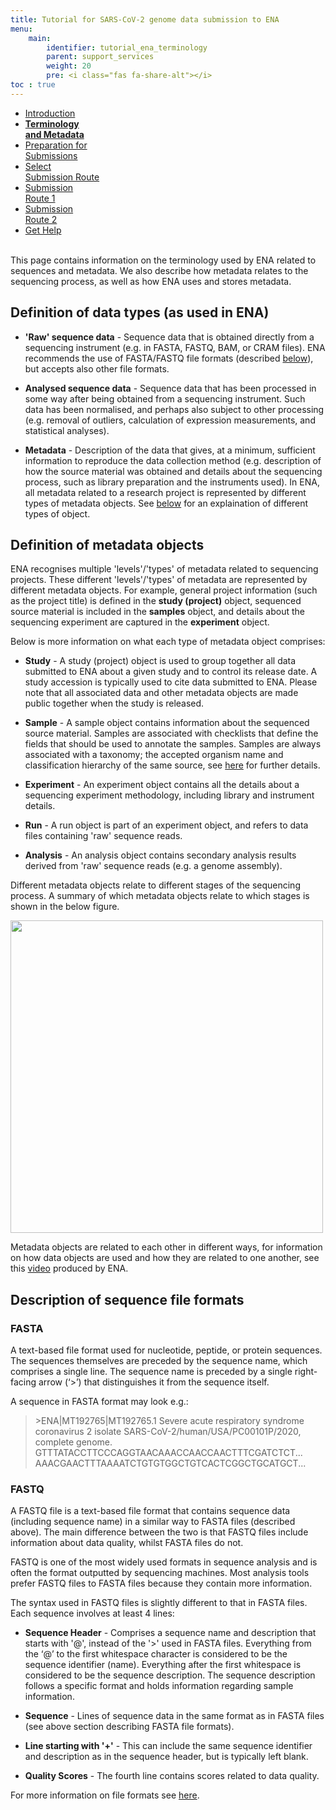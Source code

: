```yaml
---
title: Tutorial for SARS-CoV-2 genome data submission to ENA
menu:
    main:
        identifier: tutorial_ena_terminology
        parent: support_services
        weight: 20
        pre: <i class="fas fa-share-alt"></i>
toc : true
---
```


<ul class="nav nav-tabs nav-justified">
  <li class="nav-item">
    <a class="nav-link" href="/support_services/tutorial_ena/tutorial_ena_intro">Introduction</a>
  </li>
  <li class="nav-item">
    <a class="nav-link active" href="#"><b>Terminology<br>and Metadata</b></a>
  </li>
  <li class="nav-item">
    <a class="nav-link" href="/support_services/tutorial_ena/tutorial_ena_subprep">Preparation for<br>Submissions</a>
  </li>
  <li class="nav-item">
    <a class="nav-link" href="/support_services/tutorial_ena/tutorial_ena_selectsub">Select<br>Submission Route</a>
  </li>
  <li class="nav-item">
    <a class="nav-link" href="/support_services/tutorial_ena/tutorial_ena_subroute1">Submission<br>Route 1</a>
  </li>
  <li class="nav-item">
    <a class="nav-link" href="/support_services/tutorial_ena/tutorial_ena_subroute2">Submission<br>Route 2</a>
  </li>
  <li class="nav-item">
    <a class="nav-link" href="/support_services/tutorial_ena/tutorial_ena_contact">Get Help</a>
  </li>
</ul>

<br>This page contains information on the terminology used by ENA related to sequences and metadata. We also describe how metadata relates to the sequencing process, as well as how ENA uses and stores metadata.

## Definition of data types (as used in ENA)

* **'Raw' sequence data** - Sequence data that is obtained directly from a sequencing instrument (e.g. in FASTA, FASTQ, BAM, or CRAM files). ENA recommends the use of FASTA/FASTQ file formats (described [below](/support_services/tutorial_ena/tutorial_ena_terminology/#definition-of-metadata-objects)), but accepts also other file formats.

* **Analysed sequence data** - Sequence data that has been processed in some way after being obtained from a sequencing instrument. Such data has been normalised, and perhaps also subject to other processing (e.g. removal of outliers, calculation of expression measurements, and statistical analyses).

* **Metadata** - Description of the data that gives, at a minimum, sufficient information to reproduce the data collection method (e.g. description of how the source material was obtained and details about the sequencing process, such as library preparation and the instruments used). In ENA, all metadata related to a research project is represented by different types of metadata objects. See [below](/support_services/tutorial_ena/tutorial_ena_terminology/#definition-of-metadata-objects) for an explaination of different types of object.

## Definition of metadata objects

ENA recognises multiple 'levels'/'types' of metadata related to sequencing projects. These different 'levels'/'types' of metadata are represented by different metadata objects. For example, general project information (such as the project title) is defined in the **study (project)** object, sequenced source material is included in the **samples** object, and details about the sequencing experiment are captured in the **experiment** object.

Below is more information on what each type of metadata object comprises:

* **Study** - A study (project) object is used to group together all data submitted to ENA about a given study and to control its release date. A study accession is typically used to cite data submitted to ENA. Please note that all associated data and other metadata objects are made public together when the study is released.

* **Sample** - A sample object contains information about the sequenced source material. Samples are associated with checklists that define the fields that should be used to annotate the samples. Samples are always associated with a taxonomy; the accepted organism name and classification hierarchy of the same source, see [here](https://www.gbif.org/dataset/6b6b2923-0a10-4708-b170-5b7c611aceef) for further details.

* **Experiment** - An experiment object contains all the details about a sequencing experiment methodology, including library and instrument details.

* **Run** - A run object is part of an experiment object, and refers to data files containing 'raw' sequence reads.

* **Analysis** - An analysis object contains secondary analysis results derived from 'raw' sequence reads (e.g. a genome assembly).

Different metadata objects relate to different stages of the sequencing process. A summary of which metadata objects relate to which stages is shown in the below figure.

<div class="text-center">
  <img src="/img/ena_tutorial/metadata_sequencing.png" height="500" class="rounded">
</div>

Metadata objects are related to each other in different ways, for information on how data objects are used and how they are related to one another, see this [video](https://youtu.be/M9srsSieEB4) produced by ENA.

## Description of sequence file formats

### FASTA

A text-based file format used for nucleotide, peptide, or protein sequences. The sequences themselves are preceded by the sequence name, which comprises a single line. The sequence name is preceded by a single right-facing arrow (‘>’) that distinguishes it from the sequence itself.

A sequence in FASTA format may look e.g.:

> \>ENA|MT192765|MT192765.1 Severe acute respiratory syndrome coronavirus 2 isolate SARS-CoV-2/human/USA/PC00101P/2020, complete genome.
GTTTATACCTTCCCAGGTAACAAACCAACCAACTTTCGATCTCT...
AAACGAACTTTAAAATCTGTGTGGCTGTCACTCGGCTGCATGCT...

### FASTQ

A FASTQ file is a text-based file format that contains sequence data (including sequence name) in a similar way to FASTA files (described above). The main difference between the two is that FASTQ files include information about data quality, whilst FASTA files do not.

FASTQ is one of the most widely used formats in sequence analysis and is often the format outputted by sequencing machines. Most analysis tools prefer FASTQ files to FASTA files because they contain more information.

The syntax used in FASTQ files is slightly different to that in FASTA files. Each sequence involves at least 4 lines:

* **Sequence Header** - Comprises a sequence name and description that starts with '@', instead of the '>' used in FASTA files. Everything from the ‘@’ to the first whitespace character is considered to be the sequence identifier (name). Everything after the first whitespace is considered to be the sequence description. The sequence description follows a specific format and holds information regarding sample information.

* **Sequence** - Lines of sequence data in the same format as in FASTA files (see above section describing FASTA file formats).

* **Line starting with '+'** - This can include the same sequence identifier and description as in the sequence header, but is typically left blank.

* **Quality Scores** - The fourth line contains scores related to data quality.

For more information on file formats see [here](https://learn.gencore.bio.nyu.edu/ngs-file-formats/fastq-format/).
